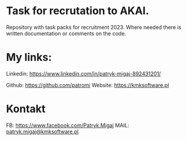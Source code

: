 # Task for recrutation to AKAI.
Repository with task packs for recruitment 2023. Where needed there is written documentation or comments on the code.


# My links:
Linkedin: https://www.linkedin.com/in/patryk-migaj-892431201/

Github: https://github.com/patromi
Website: https://kmksoftware.pl

# Kontakt
FB: https://www.facebook.com/Patryk.Migaj
MAIL: patryk.migaj@kmksoftware.pl



